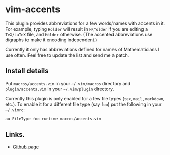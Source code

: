 # vim-accents

This plugin provides abbreviations for a few words/names with accents in it.
For example, typing `Holder` will result in `H\"older` if you are editing a
`TeX/LaTeX` file, and `Hölder` otherwise. (The accented abbreviations use
digraphs to make it encoding independent.)

Currently it only has abbreviations defined for names of Mathematicians I use
often. Feel free to update the list and send me a patch.

## Install details

Put `macros/accents.vim` in your `~/.vim/macros` directory and
`plugin/accents.vim` in your `~/.vim/plugin` directory.

Currently this plugin is only enabled for a few file types (`tex`, `mail`,
`markdown`, etc.). To enable it for a different file type (say `foo`) put the
following in your `~/.vimrc`:

    au FileType foo runtime macros/accents.vim

## Links.

* [Github page](https://github.com/gi1242/vim-accents)
